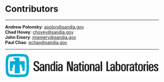 # Contributors

---

**Andrew Polonsky**: apolon@sandia.gov  
**Chad Hovey**: chovey@sandia.gov  
**John Emery**: jmemery@sandia.gov  
**Paul Chao**: pchao@sandia.gov  

---

![snl.jpg](snl.jpg)